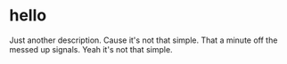 # hello
Just another description.
Cause it's not that simple. That a minute off the messed up signals. Yeah it's not that simple.
